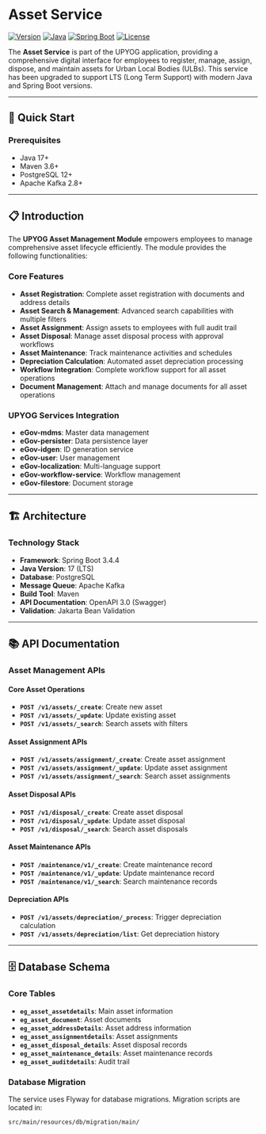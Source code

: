# Asset Service

[![Version](https://img.shields.io/badge/version-2.0.0-blue.svg)](CHANGELOG.md)
[![Java](https://img.shields.io/badge/Java-17-orange.svg)](https://openjdk.java.net/projects/jdk/17/)
[![Spring Boot](https://img.shields.io/badge/Spring%20Boot-3.4.4-green.svg)](https://spring.io/projects/spring-boot)
[![License](https://img.shields.io/badge/license-MIT-blue.svg)](LICENSE)

The **Asset Service** is part of the UPYOG application, providing a comprehensive digital interface for employees to register, manage, assign, dispose, and maintain assets for Urban Local Bodies (ULBs). This service has been upgraded to support LTS (Long Term Support) with modern Java and Spring Boot versions.

---

## 🚀 Quick Start

### Prerequisites
- Java 17+
- Maven 3.6+
- PostgreSQL 12+
- Apache Kafka 2.8+



---

## 📋 Introduction

The **UPYOG Asset Management Module** empowers employees to manage comprehensive asset lifecycle efficiently. The module provides the following functionalities:

### Core Features
- **Asset Registration**: Complete asset registration with documents and address details
- **Asset Search & Management**: Advanced search capabilities with multiple filters
- **Asset Assignment**: Assign assets to employees with full audit trail
- **Asset Disposal**: Manage asset disposal process with approval workflows
- **Asset Maintenance**: Track maintenance activities and schedules
- **Depreciation Calculation**: Automated asset depreciation processing
- **Workflow Integration**: Complete workflow support for all asset operations
- **Document Management**: Attach and manage documents for all asset operations

### UPYOG Services Integration
- **eGov-mdms**: Master data management
- **eGov-persister**: Data persistence layer
- **eGov-idgen**: ID generation service
- **eGov-user**: User management
- **eGov-localization**: Multi-language support
- **eGov-workflow-service**: Workflow management
- **eGov-filestore**: Document storage

---

## 🏗️ Architecture

### Technology Stack
- **Framework**: Spring Boot 3.4.4
- **Java Version**: 17 (LTS)
- **Database**: PostgreSQL
- **Message Queue**: Apache Kafka
- **Build Tool**: Maven
- **API Documentation**: OpenAPI 3.0 (Swagger)
- **Validation**: Jakarta Bean Validation

---

## 📚 API Documentation

### Asset Management APIs

#### Core Asset Operations
- **`POST /v1/assets/_create`**: Create new asset
- **`POST /v1/assets/_update`**: Update existing asset
- **`POST /v1/assets/_search`**: Search assets with filters

#### Asset Assignment APIs
- **`POST /v1/assets/assignment/_create`**: Create asset assignment
- **`POST /v1/assets/assignment/_update`**: Update asset assignment
- **`POST /v1/assets/assignment/_search`**: Search asset assignments

#### Asset Disposal APIs
- **`POST /v1/disposal/_create`**: Create asset disposal
- **`POST /v1/disposal/_update`**: Update asset disposal
- **`POST /v1/disposal/_search`**: Search asset disposals

#### Asset Maintenance APIs
- **`POST /maintenance/v1/_create`**: Create maintenance record
- **`POST /maintenance/v1/_update`**: Update maintenance record
- **`POST /maintenance/v1/_search`**: Search maintenance records

#### Depreciation APIs
- **`POST /v1/assets/depreciation/_process`**: Trigger depreciation calculation
- **`POST /v1/assets/depreciation/list`**: Get depreciation history



---

## 🗄️ Database Schema

### Core Tables
- **`eg_asset_assetdetails`**: Main asset information
- **`eg_asset_document`**: Asset documents
- **`eg_asset_addressDetails`**: Asset address information
- **`eg_asset_assignmentdetails`**: Asset assignments
- **`eg_asset_disposal_details`**: Asset disposal records
- **`eg_asset_maintenance_details`**: Asset maintenance records
- **`eg_asset_auditdetails`**: Audit trail

### Database Migration
The service uses Flyway for database migrations. Migration scripts are located in:
```
src/main/resources/db/migration/main/
```

